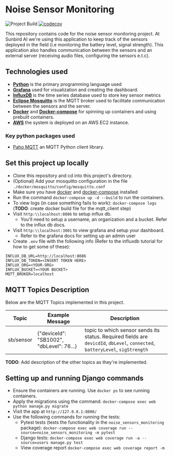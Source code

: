 # Noise Sensor Monitoring
![Project Build](https://github.com/SunbirdAI/noise-sensors-monitoring/actions/workflows/python-app.yml/badge.svg)
[![codecov](https://codecov.io/gh/SunbirdAI/noise-sensors-monitoring/branch/main/graph/badge.svg?token=YOI8JHFD0S)](https://codecov.io/gh/SunbirdAI/noise-sensors-monitoring)

This repository contains code for the noise sensor monitoring project. At Sunbird AI we're using this application
to keep track of the sensors deployed in the field (i.e monitoring the battery level, signal strength). This application
also handles communication between the sensors and an external server (receiving audio files, configuring the sensors e.t.c).

## Technologies used
- [**Python**](https://www.python.org/) is the primary programming language used
- [**Grafana**](https://grafana.com/) used for visualization and creating the dashboard.
- [**InfluxDB**](https://www.influxdata.com/) is the time series database used to store key sensor metrics
- [**Eclipse Mosquitto**](https://mosquitto.org/) is the MQTT broker used to facilitate communication between the sensors
and the server.
- [**Docker**](https://www.docker.com/) and [**Docker-compose**](https://docs.docker.com/compose/) for spinning up containers
and using prebuilt containers.
- [**AWS**](https://aws.amazon.com/ec2) the system is deployed on an AWS EC2 instance.

### Key python packages used
- [Paho MQTT](https://pypi.org/project/paho-mqtt/) an MQTT Python client library.

## Set this project up locally
- Clone this repository and cd into this project's directory.
- (Optional) Add your mosquitto configuration in the file `./docker/mosquitto/config/mosquitto.conf`
- Make sure you have [docker](https://www.docker.com/) and [docker-compose](https://docs.docker.com/compose/) installed
- Run the command `docker-compose up -d --build` to run the containers.
- To view logs (in case something fails to work): `docker-compose logs`
  (**TODO**: create docker build file for the mqtt_client step) 
- Visit `http:\\localhost:8086` to setup influx db.
    - You'll need to setup a username, an organization and a bucket. Refer to the influx db docs.
- Visit `http:\\localhost:3001` to view grafana and setup your dashboard.
    - Refer to the grafana docs for setting up an admin user
- Create `.env` file with the following info (Refer to the influxdb tutorial for how to get some of these):
```
INFLUX_DB_URL=http://localhost:8086
INFLUX_DB_TOKEN=<INSERT TOKEN HERE>
INFLUX_ORG=<YOUR-ORG>
INFLUX_BUCKET=<YOUR BUCKET>
MQTT_BROKER=localhost
```

## MQTT Topics Description
Below are the MQTT Topics implemented in this project.

|Topic    | Example Message                        | Description                                                                                                                   |
|---------|----------------------------------------|-------------------------------------------------------------------------------------------------------------------------------|
|sb/sensor|{"deviceId": "SB1002", "dbLevel": 76...}| topic to which sensor sends its status. Required fields are `devicdId`, `dbLevel`, `connected`, `batteryLevel`, `sigStrength` |

**TODO**: Add description of the other topics as they're implemented.

## Setting up and running Django commands
- Ensure the containers are running. Use `docker ps` to see running containers.
- Apply the migrations using the command: `docker-compose exec web python manage.py migrate`
- Visit the app at `http://127.0.0.1:8000/`
- Use the following commands for running the tests:
  - Pytest tests (tests the functionality in the `noise_sensors_monitoring` package): `docker-compose exec web coverage run --source=noise_sensors_monitoring -m pytest`
  - Django tests: `docker-compose exec web coverage run -a --source=users manage.py test`
  - View coverage report `docker-compose exec web coverage report -m`